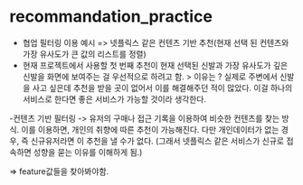 # recommandation_practice

- 협업 필터링 이용 예시 => 넷플릭스 같은 컨텐츠 기반 추천(현재 선택 된 컨텐츠와 가장 유사도가 큰 값의 리스트를 정렬)
- 현재 프로젝트에서 사용할 첫 번째 추천이 현재 선택된 신발과 가장 유사도가 깊은 신발을 화면에 보여주는 걸 우선적으로 하려고 함. > 이유는 ? 실제로 주변에서 신발을 사고 싶은데 추천을 받을 곳이 없어서 이를 해결해주던 적이 많았다. 이걸 하나의 서비스로 한다면 좋은 서비스가 가능할 것이라 생각한다.


-컨텐츠 기반 필터링 -> 유저의 구매나 접근 기록을 이용하여 비슷한 컨텐츠를 찾는 방식. 이를 이용하면, 개인의 취향에 따른 추천이 가능해진다. 다만 개인데이터가 없는 경우, 즉 신규유저라면 이 추천을 낼 수가 없다. (그래서 넷플릭스 같은 서비스가 신규로 접속하면 성향을 묻는 이유를 이해하게 됨.)

=> feature값들을 찾아봐야함.
